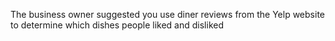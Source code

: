 The business owner suggested you use diner reviews from the Yelp website to determine which dishes people liked and disliked
